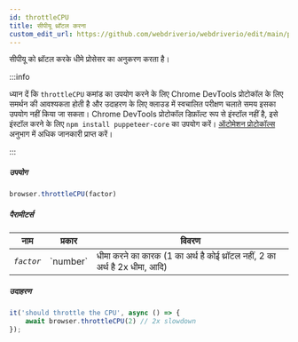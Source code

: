 ```yaml
---
id: throttleCPU
title: सीपीयू थ्रॉटल करना
custom_edit_url: https://github.com/webdriverio/webdriverio/edit/main/packages/webdriverio/src/commands/browser/throttleCPU.ts
---
```


सीपीयू को थ्रॉटल करके धीमे प्रोसेसर का अनुकरण करता है।

:::info

ध्यान दें कि `throttleCPU` कमांड का उपयोग करने के लिए Chrome DevTools प्रोटोकॉल के लिए समर्थन की आवश्यकता होती है और उदाहरण के लिए
क्लाउड में स्वचालित परीक्षण चलाते समय इसका उपयोग नहीं किया जा सकता। Chrome DevTools प्रोटोकॉल डिफ़ॉल्ट रूप से इंस्टॉल नहीं है,
इसे इंस्टॉल करने के लिए `npm install puppeteer-core` का उपयोग करें।
[ऑटोमेशन प्रोटोकॉल्स](/docs/automationProtocols) अनुभाग में अधिक जानकारी प्राप्त करें।

:::

##### उपयोग

```js
browser.throttleCPU(factor)
```

##### पैरामीटर्स

<table>
  <thead>
    <tr>
      <th>नाम</th><th>प्रकार</th><th>विवरण</th>
    </tr>
  </thead>
  <tbody>
    <tr>
      <td><code><var>factor</var></code></td>
      <td>`number`</td>
      <td>धीमा करने का कारक (1 का अर्थ है कोई थ्रॉटल नहीं, 2 का अर्थ है 2x धीमा, आदि)</td>
    </tr>
  </tbody>
</table>

##### उदाहरण

```js title="throttleCPU.js"
it('should throttle the CPU', async () => {
    await browser.throttleCPU(2) // 2x slowdown
});
```